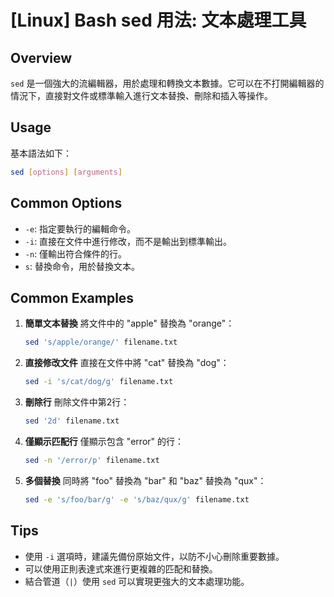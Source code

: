 # [Linux] Bash sed 用法: 文本處理工具

## Overview
`sed` 是一個強大的流編輯器，用於處理和轉換文本數據。它可以在不打開編輯器的情況下，直接對文件或標準輸入進行文本替換、刪除和插入等操作。

## Usage
基本語法如下：
```bash
sed [options] [arguments]
```

## Common Options
- `-e`: 指定要執行的編輯命令。
- `-i`: 直接在文件中進行修改，而不是輸出到標準輸出。
- `-n`: 僅輸出符合條件的行。
- `s`: 替換命令，用於替換文本。

## Common Examples
1. **簡單文本替換**
   將文件中的 "apple" 替換為 "orange"：
   ```bash
   sed 's/apple/orange/' filename.txt
   ```

2. **直接修改文件**
   直接在文件中將 "cat" 替換為 "dog"：
   ```bash
   sed -i 's/cat/dog/g' filename.txt
   ```

3. **刪除行**
   刪除文件中第2行：
   ```bash
   sed '2d' filename.txt
   ```

4. **僅顯示匹配行**
   僅顯示包含 "error" 的行：
   ```bash
   sed -n '/error/p' filename.txt
   ```

5. **多個替換**
   同時將 "foo" 替換為 "bar" 和 "baz" 替換為 "qux"：
   ```bash
   sed -e 's/foo/bar/g' -e 's/baz/qux/g' filename.txt
   ```

## Tips
- 使用 `-i` 選項時，建議先備份原始文件，以防不小心刪除重要數據。
- 可以使用正則表達式來進行更複雜的匹配和替換。
- 結合管道（`|`）使用 `sed` 可以實現更強大的文本處理功能。
